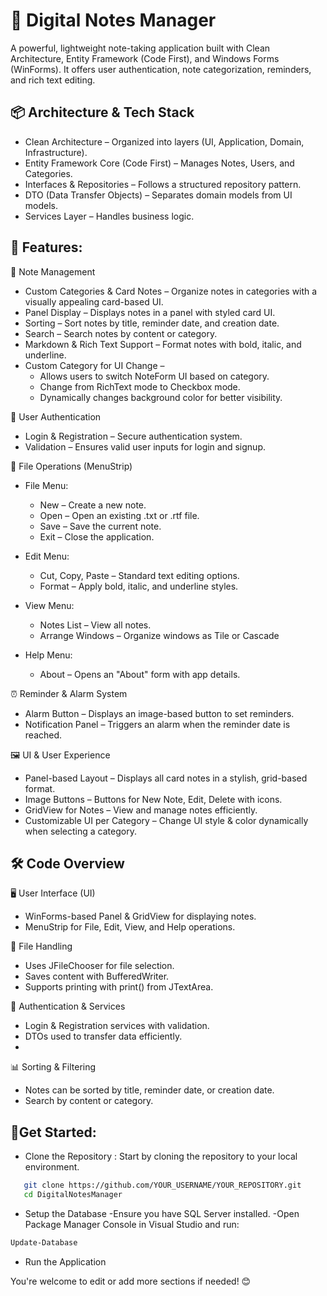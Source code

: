# 📒 Digital Notes Manager
A powerful, lightweight note-taking application built with Clean Architecture, Entity Framework (Code First), and Windows Forms (WinForms). It offers user authentication, note categorization, reminders, and rich text editing.

## 📦 Architecture & Tech Stack
   - Clean Architecture – Organized into layers (UI, Application, Domain, Infrastructure).
   - Entity Framework Core (Code First) – Manages Notes, Users, and Categories.
   - Interfaces & Repositories – Follows a structured repository pattern.
   - DTO (Data Transfer Objects) – Separates domain models from UI models.
   - Services Layer – Handles business logic.

##  🚀 Features:
📝 Note Management
   - Custom Categories & Card Notes – Organize notes in categories with a visually appealing card-based UI.
   - Panel Display – Displays notes in a panel with styled card UI.
   - Sorting – Sort notes by title, reminder date, and creation date.
   - Search – Search notes by content or category.
   - Markdown & Rich Text Support – Format notes with bold, italic, and underline.
   - Custom Category for UI Change –
       - Allows users to switch NoteForm UI based on category.
       - Change from RichText mode to Checkbox mode.
       - Dynamically changes background color for better visibility.
      
🔐 User Authentication
   - Login & Registration – Secure authentication system.
   - Validation – Ensures valid user inputs for login and signup.

📂 File Operations (MenuStrip)
   - File Menu:
      - New – Create a new note.
      - Open – Open an existing .txt or .rtf file.
      - Save – Save the current note.
      - Exit – Close the application.
     
   - Edit Menu:
      - Cut, Copy, Paste – Standard text editing options.
      - Format – Apply bold, italic, and underline styles.
     
   - View Menu:
      - Notes List – View all notes.
      - Arrange Windows – Organize windows as Tile or Cascade
     
   - Help Menu:
      - About – Opens an "About" form with app details.
  
⏰ Reminder & Alarm System
   - Alarm Button – Displays an image-based button to set reminders.
   - Notification Panel – Triggers an alarm when the reminder date is reached.
     
🖼️ UI & User Experience
   - Panel-based Layout – Displays all card notes in a stylish, grid-based format.
   - Image Buttons – Buttons for New Note, Edit, Delete with icons.
   - GridView for Notes – View and manage notes efficiently.
   - Customizable UI per Category – Change UI style & color dynamically when selecting a category.
     
## 🛠️ Code Overview
🖥️ User Interface (UI)
  - WinForms-based Panel & GridView for displaying notes.
  - MenuStrip for File, Edit, View, and Help operations.
    
📂 File Handling
  - Uses JFileChooser for file selection.
  - Saves content with BufferedWriter.
  - Supports printing with print() from JTextArea.
    
🔄 Authentication & Services
  - Login & Registration services with validation.
  - DTOs used to transfer data efficiently.
  - 
📊 Sorting & Filtering
  - Notes can be sorted by title, reminder date, or creation date.
  - Search by content or category.

## 🚀Get Started:
- Clone the Repository : Start by cloning the repository to your local environment.
```sh
   git clone https://github.com/YOUR_USERNAME/YOUR_REPOSITORY.git
   cd DigitalNotesManager
```
- Setup the Database
     -Ensure you have SQL Server installed.
     -Open Package Manager Console in Visual Studio and run:
```sh
Update-Database
```
- Run the Application

You're welcome to edit or add more sections if needed! 😊




